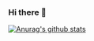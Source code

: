 ### Hi there 👋

[![Anurag's github stats](https://github-readme-stats.vercel.app/api?username=serhii12)](https://github.com/anuraghazra/github-readme-stats)

<!--
**serhii12/serhii12** is a ✨ _special_ ✨ repository because its `README.md` (this file) appears on your GitHub profile.

Here are some ideas to get you started:

- 🔭 I’m currently working on ...
- 🌱 I’m currently learning ...
- 👯 I’m looking to collaborate on ...
- 🤔 I’m looking for help with ...
- 💬 Ask me about ...
- 📫 How to reach me: ...
- 😄 Pronouns: ...
- ⚡ Fun fact: ...
-->

